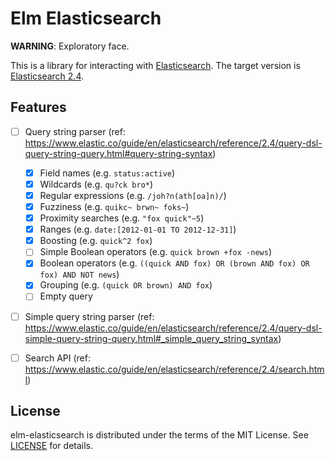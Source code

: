 # Elm Elasticsearch

**WARNING**: Exploratory face.


This is a library for interacting with
[Elasticsearch](https://www.elastic.co/products/elasticsearch).  The target
version is [Elasticsearch
2.4](https://www.elastic.co/guide/en/elasticsearch/reference/2.4/index.html).


## Features

* [ ] Query string parser (ref: https://www.elastic.co/guide/en/elasticsearch/reference/2.4/query-dsl-query-string-query.html#query-string-syntax)
  * [x] Field names (e.g. `status:active`)
  * [x] Wildcards (e.g. `qu?ck bro*`)
  * [x] Regular expressions (e.g. `/joh?n(ath[oa]n)/`)
  * [x] Fuzziness (e.g. `quikc~ brwn~ foks~`)
  * [x] Proximity searches (e.g. `"fox quick"~5`)
  * [x] Ranges (e.g. `date:[2012-01-01 TO 2012-12-31]`)
  * [x] Boosting (e.g. `quick^2 fox`)
  * [ ] Simple Boolean operators (e.g. `quick brown +fox -news`)
  * [x] Boolean operators (e.g. `((quick AND fox) OR (brown AND fox) OR fox) AND NOT news`)
  * [x] Grouping (e.g. `(quick OR brown) AND fox`)
  * [ ] Empty query
* [ ] Simple query string parser (ref: https://www.elastic.co/guide/en/elasticsearch/reference/2.4/query-dsl-simple-query-string-query.html#_simple_query_string_syntax)
* [ ] Search API (ref: https://www.elastic.co/guide/en/elasticsearch/reference/2.4/search.html)


## License

elm-elasticsearch is distributed under the terms of the MIT License. See
[LICENSE](LICENSE) for details.
